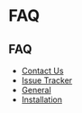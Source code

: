 # FAQ

## FAQ

- [Contact Us](contact-us)
- [Issue Tracker](issue-tracker)
- [General](faq-general)
- [Installation](faq-installation)
